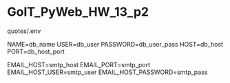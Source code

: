 # GoIT_PyWeb_HW_13_p2

quotes/.env

NAME=db_name
USER=db_user
PASSWORD=db_user_pass
HOST=db_host
PORT=db_host_port

EMAIL_HOST=smtp_host
EMAIL_PORT=smtp_port
EMAIL_HOST_USER=smtp_user
EMAIL_HOST_PASSWORD=smtp_pass
